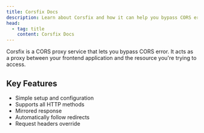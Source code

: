 ```yaml
---
title: Corsfix Docs
description: Learn about Corsfix and how it can help you bypass CORS errors.
head:
  - tag: title
    content: Corsfix Docs
---
```


Corsfix is a CORS proxy service that lets you bypass CORS error. It acts as a proxy between your frontend application and the resource you're trying to access.

## Key Features

- Simple setup and configuration
- Supports all HTTP methods
- Mirrored response
- Automatically follow redirects
- Request headers override

